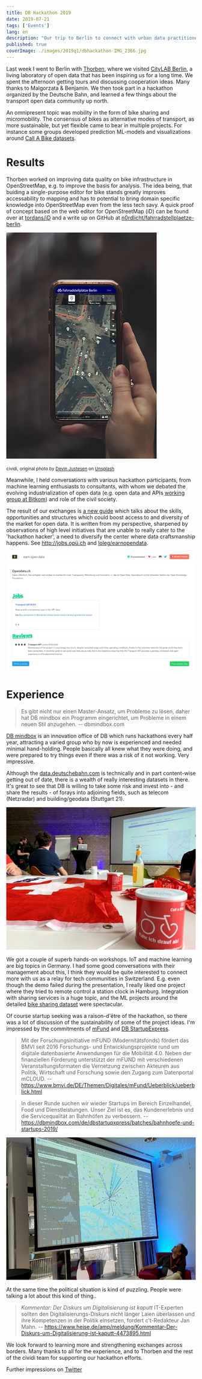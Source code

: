 ```yaml
---
title: DB Hackathon 2019
date: 2019-07-21
tags: ['Events']
lang: en
description: "Our trip to Berlin to connect with urban data practitioners in Germany"
published: true
coverImage: ./images/2019q1/dbhackathon-IMG_2366.jpg
---
```


Last week I went to Berlin with [Thorben](https://twitter.com/twesterhuys), where we visited [CityLAB Berlin](https://www.citylab-berlin.org/), a living laboratory of open data that has been inspiring us for a long time. We spent the afternoon getting tours and discussing cooperation ideas. Many thanks to Malgorzata & Benjamin. We then took part in a hackathon organized by the Deutsche Bahn, and learned a few things about the transport open data community up north.

An omnipresent topic was mobility in the form of bike sharing and micromobility. The consensus of bikes as alternative modes of transport, as more sustainable, but yet flexible came to bear in multiple projects. For instance some groups developed prediction ML-models and visualizations around [Call A Bike datasets](https://data.deutschebahn.com/dataset/data-call-a-bike).

# Results

Thorben worked on improving data quality on bike infrastructure in OpenStreetMap, e.g. to improve the basis for analysis. The idea being, that buiding a single-purpose editor for bike stands greatly improves accessability to mapping and has to potential to bring domain specific knowledge into OpenStreetMap even from the less tech savy. A quick proof of concept based on the web editor for OpenStreetMap (iD) can be found over at [tordans/iD](https://github.com/tordans/iD) and a write up on GitHub at [n0rdlicht/fahrradstellplaetze-berlin](https://github.com/n0rdlicht/fahrradstellplaetze-berlin).

![Screenshot of Fahrradstellplaetze Berlin, Original Photo by [Devin Justesen](https://unsplash.com/@devjustesen) on [Unsplash](https://unsplash.com/search/photos/urban-iphone-screen-hand)](./images/2019q1/dbhackathon-fahrradstellplaetze.jpg)

<small>cividi, original photo by [Devin Justesen](https://unsplash.com/@devjustesen) on [Unsplash](https://unsplash.com/search/photos/urban-iphone-screen-hand)</small>

Meanwhile, I held conversations with various hackathon participants, from machine learning enthusiasts to consultants, with whom we debated the evolving industrialization of open data (e.g. open data and APIs [working group at Bitkom](https://www.bitkom.org/Bitkom/Organisation/Gremien/Open-Data-Open-API.html)) and role of the civil society.

The result of our exchanges is [a new guide](https://github.com/loleg/earnopendata/blob/master/GUIDE.md) which talks about the skills, opportunities and structures which could boost access to and diversity of the market for open data. It is written from my perspective, sharpened by observations of high level initiatives that are unable to really cater to the 'hackathon hacker', a need to diversify the center where data craftsmanship happens. See http://jobs.opü.ch and [loleg/earnopendata](https://github.com/loleg/earnopendata).

![Screenshot of EarnOpenData](./images/2019q1/dbhackathon-earnopendata.png)

# Experience

> Es gibt nicht nur einen Master-Ansatz, um Probleme zu lösen, daher hat DB mindbox ein Programm eingerichtet, um Probleme in einem neuen Stil anzugehen.
-- dbmindbox.com

[DB mindbox](https://dbmindbox.com/) is an innovation office of DB which runs hackathons every half year, attracting a varied group who by now is experienced and needed minimal hand-holding. People basically all knew what they were doing, and were prepared to try things even if there was a risk of it not working. Very impressive.

Although the [data.deutschebahn.com](https://data.deutschebahn.com/) is technically and in part content-wise getting out of date, there is a wealth of really interesting datasets in there. It's great to see that DB is willing to take some risk and invest into - and share the results - of forays into adjoining fields, such as telecom (Netzradar) and building/geodata (Stuttgart 21).

![Workshop photo](./images/2019q1/dbhackathon-IMG_2360.jpg)

We got a couple of superb hands-on workshops. IoT and machine learning are big topics in Germany. I had some good conversations with their management about this, I think they would be quite interested to connect more with us as a relay for tech communities in Switzerland. E.g. even though the demo failed during the presentation, I really liked one project where they tried to remote control a station clock in Hamburg. Integration with sharing services is a huge topic, and the ML projects around the detailed [bike sharing dataset](https://data.deutschebahn.com/dataset/data-call-a-bike) were spectacular.

Of course startup seeking was a raison-d'être of the hackathon, so there was a lot of discussion of the sustainability of some of the project ideas. I'm impressed by the commitments of [mFund](https://www.bmvi.de/DE/Themen/Digitales/mFund/) and [DB StartupExpress](https://dbmindbox.com/de/dbstartupxpress/batches/bahnhoefe-und-startups-2019/).

> Mit der Forschungsinitiative mFUND (Modernitätsfonds) fördert das BMVI seit 2016 Forschungs- und Entwicklungsprojekte rund um digitale datenbasierte Anwendungen für die Mobilität 4.0. Neben der finanziellen Förderung unterstützt der mFUND mit verschiedenen Veranstaltungsformaten die Vernetzung zwischen Akteuren aus Politik, Wirtschaft und Forschung sowie den Zugang zum Datenportal mCLOUD.
> -- https://www.bmvi.de/DE/Themen/Digitales/mFund/Ueberblick/ueberblick.html

> In dieser Runde suchen wir wieder Startups im Bereich Einzelhandel, Food und Dienstleistungen. Unser Ziel ist es, das Kundenerlebnis und die Servicequalität an Bahnhöfen zu verbessern.
> -- https://dbmindbox.com/de/dbstartupxpress/batches/bahnhoefe-und-startups-2019/

![Photo of workshop](./images/2019q1/dbhackathon-IMG_20190719_181127.jpg)

At the same time the political situation is kind of puzzling. People were talking a lot about this kind of thing..

> _Kommentar: Der Diskurs um Digitalisierung ist kaputt_
> IT-Experten sollten den Digitalisierungs-Diskurs nicht länger Laien überlassen und ihre Kompetenzen in der Politik einsetzen, fordert c't-Redakteur Jan Mahn.
> -- https://www.heise.de/amp/meldung/Kommentar-Der-Diskurs-um-Digitalisierung-ist-kaputt-4473895.html

We look forward to learning more and strengthening exchanges across borders. Many thanks to all for the experience, and to Thorben and the rest of the cividi team for supporting our hackathon efforts.

Further impressions on [Twitter](https://twitter.com/hashtag/dbhackathon)
